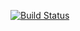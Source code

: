 [![Build Status](https://travis-ci.com/gdbarcenas/CSE110_Lab5.svg?branch=master)](https://travis-ci.com/gdbarcenas/CSE110_Lab5)
